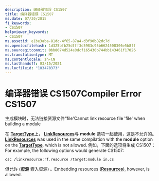 ```yaml
---
description: 编译器错误 CS1507
title: 编译器错误 CS1507
ms.date: 07/20/2015
f1_keywords:
- CS1507
helpviewer_keywords:
- CS1507
ms.assetid: e1be3aba-81dc-4f65-87a4-d3f90b82dc7d
ms.openlocfilehash: 1d325bfb25dfff3d5983c95b6624508306e5b8ff
ms.sourcegitcommit: 0bb8074d524e0dcf165430b744bb143461f17026
ms.translationtype: MT
ms.contentlocale: zh-CN
ms.lasthandoff: 03/15/2021
ms.locfileid: "103478373"
---
```

# <a name="compiler-error-cs1507"></a><span data-ttu-id="ede06-103">编译器错误 CS1507</span><span class="sxs-lookup"><span data-stu-id="ede06-103">Compiler Error CS1507</span></span>

<span data-ttu-id="ede06-104">生成模块时，无法链接资源文件“file”</span><span class="sxs-lookup"><span data-stu-id="ede06-104">Cannot link resource file 'file' when building a module</span></span>  
  
 <span data-ttu-id="ede06-105">在 [**TargetType**](../language-reference/compiler-options/output.md#targettype)上， [**LinkResources**](../language-reference/compiler-options/resources.md#linkresources)与 **module** 选项一起使用，这是不允许的。</span><span class="sxs-lookup"><span data-stu-id="ede06-105">[**LinkResources**](../language-reference/compiler-options/resources.md#linkresources) was used in the same compilation with the **module** option on the [**TargetType**](../language-reference/compiler-options/output.md#targettype), which is not allowed.</span></span> <span data-ttu-id="ede06-106">例如，下面的选项将生成 CS1507：</span><span class="sxs-lookup"><span data-stu-id="ede06-106">For example, the following options would generate CS1507:</span></span>  
  
```console  
csc /linkresource:rf.resource /target:module in.cs  
```  
  
 <span data-ttu-id="ede06-107">但允许 ([**资源**](../language-reference/compiler-options/resources.md#resources) 嵌入资源) 。</span><span class="sxs-lookup"><span data-stu-id="ede06-107">Embedding resources ([**Resources**](../language-reference/compiler-options/resources.md#resources)), however, is allowed.</span></span>
